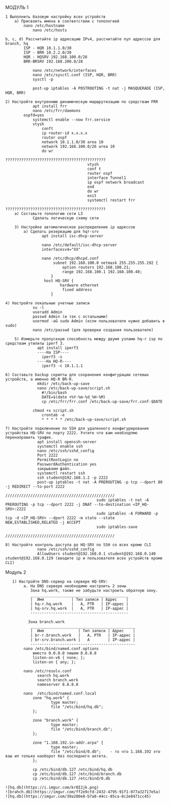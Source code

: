 МОДУЛЬ 1

	1 Выполнить базовую настройку всех устройств
		а) Присвоить имена в соответствии с топологией
  			nano /etc/hostname
     			nano /etc/hosts
	
 	b, c, d) Рассчитайте ip адресацию IPv4, рассчитайте пул адрессов для branch, hq
        	ISP - HQR 10.1.1.0/30
        	ISP - BRR 10.2.2.0/30
        	HQR - HQSRV 192.168.100.0/26
        	BRR-BRSRV 192.168.200.0/28

        		nano /etc/network/interfaces
        		nano /etc/sysctl.conf (ISP, HQR, BRR)
        		sysctl -p
      
        		post-up iptables -A POSTROUTING -t nat -j MASQUERADE (ISP, HQR, BRR)
	  
   	2) Настройте внутреннюю динамическую маршрутизацию по средствам FRR
    			apt install frr
       			nano /etc/frr/daemons
			ospfd=yes
      			systemctl enable --now frr.service
        		vtysh
        			conft
        			ip router-id x.x.x.x
        			router ospf
        			network 10.1.1.0/30 area 10
        			network 192.168.100.0/26 area 10
        			do wr
										????????????????????????????????????????????
										vtysh
										conf t
										router ospf
										interface Tunnel1
										ip ospf network broadcast 
										end
										do wr
										exit
										systemctl restart frr
										????????????????????????????????????????????
	  	a) Составьте топологию сети L3
          		Сделать логическую схему сети
	    
     	3) Настройке автоматическое распределение ip адрессов
        	а) Сделать резервацию для hqr-srv 
            		apt install isc-dhcp-server
            
            		nano /etc/default/isc-dhcp-server
              		interfacesv4="XX"

            		nano /etc/dhcp/dhcpd.conf
             			 subnet 192.168.100.0 netmask 255.255.255.192 {
               				 option routers 192.168.100.21;
               				 range 192.168.100.1 192.168.100.40;
              			}
           			 host HQ-SRV {
              				hardware ethernet
             				 fixed address
            			}

 	4) Настройте локальные учетные записи
        		su -l 
       			useradd Admin 
        		passwd Admin (и так с остальными) 
		        usermod -aG sudo Admin (если пользователя нужно добавить в sudo) 
		        nano /etc/passwd (для проверки создания пользователя)

     	5) Измерьте пропускную способность между двумя узлами hq-r isp по средствам утилиты iperf 3.
		          apt install iperf3
		          ----На ISP----
		            iperf3 -s
		          ----На HQ-R----
		            iperf3 -c 10.1.1.1

	6) Составьте backup скрипты для сохранения конфигурации сетевых устройств, а именно HQ-R BR-R.
		          mkdir /etc/back-up-save
		          nano /etc/back-up-save/script.sh
		            #!/bin/bash
		            DATE=$(date +%Y-%m-%d_%H-%M)
		            cp /etc/frr/frr.conf /etc/back-up-save/frr.conf-$DATE
         
	 			chmod +x script.sh
			        crontab -e
			        * * * * * /etc/back-up-save/script.sh

	7) Настройте подключение по SSH для удаленного конфигурирования устройства HQ-SRV по порту 2222. Учтите что вам необзодпмо перенаправить трафик.
		          apt install openssh-server
		          systemctl enable ssh
		          nano /etc/ssh/sshd_config
		          Port 2222
		          PermitRootLogin no
		          PasswordAuthentication yes
		          закрываем файл.
		          systemctl restart ssh
		          ssh student@192.168.1.2 -p 2222
		          post-up iptables -t nat -A PREROUTING -p tcp --dport 80 -j REDIRECT --to-port 2222
											////////////////////////////////////////////////
											sudo iptables -t nat -A PREROUTING -p tcp --dport 2222 -j DNAT --to-destination <IP_HQ-SRV>:2222
											sudo iptables -A FORWARD -p tcp -d <IP_HQ-SRV> --dport 2222 -m state --state NEW,ESTABLISHED,RELATED -j ACCEPT
											sudo iptables-save
											////////////////////////////////////////////////

	8) Настройте контроль доступа до HQ-SRV по SSH со всех кроме CLI
		          nano /etc/ssh/sshd_config
		          AllowUsers student@192.168.0.1 student@192.168.0.140 student@192.168.0.129 (вводите ip и пользователя всех устройств кроме CLI)   



Модуль 2
      	
       1) Настройте DNS-сервер на сервере HQ-SRV:
            а. На DNS сервере необходимо настроить 2 зоны
               Зона hq.work, также не забудьте настроить обратную зону.
               ___________________________________________
               |  Имя            | Тип записи | Адрес    |
               | hq-r.hq.work    |   A, PTR   | IP-адрес |
               | hq-srv.hq.work  |   A, PTR   | IP-адрес |
               -------------------------------------------

              3oнa branch.work
               ______________________________________________
               |  Имя               | Тип записи | Адрес    |
               | br-r.branch.work   |   A, PTR   | IP-адрес |
               | br-srv.branch.work |   A        | IP-адрес |
               ----------------------------------------------
            nano /etc/bind/named.conf.options
                вместо 0.0.0.0 пишем 8.8.8.8
                listen-on-v6 { none; };
                listen-on { any; };

            nano /etc/resolv.conf
                  search hq.work 
                  search branch.work
                  nameserver 8.8.8.8

            nano  /etc/bind/named.conf.local
                zone "hq.work" {
	                    type master;
	                    file "/etc/bind/hq.db";
                };

                zone "branch.work" {
	                    type master;
	                    file "/etc/bind/branch.db";
                };

                zone "1.168.192.in-addr.arpa" {
	                    type master;
	                    file "/etc/bind/0.db";    - то что 1.168.192 это ваш ип только наоборот без последнего актета.
                };

                cp /etc/bind/db.127 /etc/bind/hq.db
            	cp /etc/bind/db.127 /etc/bind/branch.db
            	cp /etc/bind/db.127 /etc/bind/0.db

	![hq.db](https://i.imgur.com/kr0I2jk.png)
 	![brahch.db](https://imgur.com/ff2e9cfd-2432-4795-91f1-077a32717e5a)
  	![hq.db](https://imgur.com/30a280e8-b7a8-44cc-85ca-8c2e8471cc45)
 	
              

              
